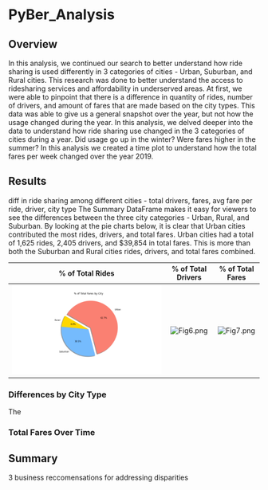 # PyBer_Analysis

## Overview

In this analysis, we continued our search to better understand how ride sharing is used differently in 3 categories of cities - Urban, Suburban, and Rural cities. This research was done to better understand the access to ridesharing services and affordability in underserved areas. At first, we were able to pinpoint that there is a difference in quantity of rides, number of drivers, and amount of fares that are made based on the city types. This data was able to give us a general snapshot over the year, but not how the usage changed during the year. In this analysis, we delved deeper into the data to understand how ride sharing use changed in the 3 categories of cities during a year. Did usage go up in the winter? Were fares higher in the summer? In this analysis we created a time plot to understand how the total fares per week changed over the year 2019. 

## Results
diff in ride sharing among different cities - total drivers, fares, avg fare per ride, driver, city type
The Summary DataFrame makes it easy for viewers to see the differences between the three city categories - Urban, Rural, and Suburban. By looking at the pie charts below, it is clear that Urban cities contributed the most rides, drivers, and total fares. Urban cities had a total of 1,625 rides, 2,405 drivers, and $39,854 in total fares. This is more than both the Suburban and Rural cities rides, drivers, and total fares combined.

| % of Total Rides | % of Total Drivers  | % of Total Fares  |
| :-----: | :-: | :-: |
| ![Fig5.png](analysis/Fig5.png) | ![Fig6.png](../analysis/fig6.png) | ![Fig7.png](../analysis/fig7.png) |


### Differences by City Type

The 

### Total Fares Over Time

## Summary
3 business reccomensations for addressing disparities
